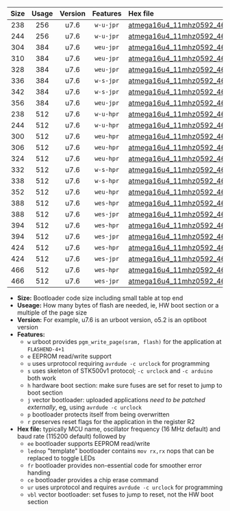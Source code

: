 |Size|Usage|Version|Features|Hex file|
|:-:|:-:|:-:|:-:|:--|
|238|256|u7.6|`w-u-jpr`|[atmega16u4_11mhz0592_460800bps_ur_vbl.hex](https://raw.githubusercontent.com/stefanrueger/urboot/main/atmega16u4_11mhz0592_460800bps_ur_vbl.hex)|
|244|256|u7.6|`w-u-jpr`|[atmega16u4_11mhz0592_460800bps_lednop_ur_vbl.hex](https://raw.githubusercontent.com/stefanrueger/urboot/main/atmega16u4_11mhz0592_460800bps_lednop_ur_vbl.hex)|
|304|384|u7.6|`weu-jpr`|[atmega16u4_11mhz0592_460800bps_ee_ur_vbl.hex](https://raw.githubusercontent.com/stefanrueger/urboot/main/atmega16u4_11mhz0592_460800bps_ee_ur_vbl.hex)|
|310|384|u7.6|`weu-jpr`|[atmega16u4_11mhz0592_460800bps_ee_lednop_ur_vbl.hex](https://raw.githubusercontent.com/stefanrueger/urboot/main/atmega16u4_11mhz0592_460800bps_ee_lednop_ur_vbl.hex)|
|328|384|u7.6|`weu-jpr`|[atmega16u4_11mhz0592_460800bps_ee_lednop_fr_ur_vbl.hex](https://raw.githubusercontent.com/stefanrueger/urboot/main/atmega16u4_11mhz0592_460800bps_ee_lednop_fr_ur_vbl.hex)|
|336|384|u7.6|`w-s-jpr`|[atmega16u4_11mhz0592_460800bps_vbl.hex](https://raw.githubusercontent.com/stefanrueger/urboot/main/atmega16u4_11mhz0592_460800bps_vbl.hex)|
|342|384|u7.6|`w-s-jpr`|[atmega16u4_11mhz0592_460800bps_lednop_vbl.hex](https://raw.githubusercontent.com/stefanrueger/urboot/main/atmega16u4_11mhz0592_460800bps_lednop_vbl.hex)|
|356|384|u7.6|`weu-jpr`|[atmega16u4_11mhz0592_460800bps_ee_lednop_fr_ce_ur_vbl.hex](https://raw.githubusercontent.com/stefanrueger/urboot/main/atmega16u4_11mhz0592_460800bps_ee_lednop_fr_ce_ur_vbl.hex)|
|238|512|u7.6|`w-u-hpr`|[atmega16u4_11mhz0592_460800bps_ur.hex](https://raw.githubusercontent.com/stefanrueger/urboot/main/atmega16u4_11mhz0592_460800bps_ur.hex)|
|244|512|u7.6|`w-u-hpr`|[atmega16u4_11mhz0592_460800bps_lednop_ur.hex](https://raw.githubusercontent.com/stefanrueger/urboot/main/atmega16u4_11mhz0592_460800bps_lednop_ur.hex)|
|300|512|u7.6|`weu-hpr`|[atmega16u4_11mhz0592_460800bps_ee_ur.hex](https://raw.githubusercontent.com/stefanrueger/urboot/main/atmega16u4_11mhz0592_460800bps_ee_ur.hex)|
|306|512|u7.6|`weu-hpr`|[atmega16u4_11mhz0592_460800bps_ee_lednop_ur.hex](https://raw.githubusercontent.com/stefanrueger/urboot/main/atmega16u4_11mhz0592_460800bps_ee_lednop_ur.hex)|
|324|512|u7.6|`weu-hpr`|[atmega16u4_11mhz0592_460800bps_ee_lednop_fr_ur.hex](https://raw.githubusercontent.com/stefanrueger/urboot/main/atmega16u4_11mhz0592_460800bps_ee_lednop_fr_ur.hex)|
|332|512|u7.6|`w-s-hpr`|[atmega16u4_11mhz0592_460800bps.hex](https://raw.githubusercontent.com/stefanrueger/urboot/main/atmega16u4_11mhz0592_460800bps.hex)|
|338|512|u7.6|`w-s-hpr`|[atmega16u4_11mhz0592_460800bps_lednop.hex](https://raw.githubusercontent.com/stefanrueger/urboot/main/atmega16u4_11mhz0592_460800bps_lednop.hex)|
|352|512|u7.6|`weu-hpr`|[atmega16u4_11mhz0592_460800bps_ee_lednop_fr_ce_ur.hex](https://raw.githubusercontent.com/stefanrueger/urboot/main/atmega16u4_11mhz0592_460800bps_ee_lednop_fr_ce_ur.hex)|
|388|512|u7.6|`wes-hpr`|[atmega16u4_11mhz0592_460800bps_ee.hex](https://raw.githubusercontent.com/stefanrueger/urboot/main/atmega16u4_11mhz0592_460800bps_ee.hex)|
|388|512|u7.6|`wes-jpr`|[atmega16u4_11mhz0592_460800bps_ee_vbl.hex](https://raw.githubusercontent.com/stefanrueger/urboot/main/atmega16u4_11mhz0592_460800bps_ee_vbl.hex)|
|394|512|u7.6|`wes-hpr`|[atmega16u4_11mhz0592_460800bps_ee_lednop.hex](https://raw.githubusercontent.com/stefanrueger/urboot/main/atmega16u4_11mhz0592_460800bps_ee_lednop.hex)|
|394|512|u7.6|`wes-jpr`|[atmega16u4_11mhz0592_460800bps_ee_lednop_vbl.hex](https://raw.githubusercontent.com/stefanrueger/urboot/main/atmega16u4_11mhz0592_460800bps_ee_lednop_vbl.hex)|
|424|512|u7.6|`wes-hpr`|[atmega16u4_11mhz0592_460800bps_ee_lednop_fr.hex](https://raw.githubusercontent.com/stefanrueger/urboot/main/atmega16u4_11mhz0592_460800bps_ee_lednop_fr.hex)|
|424|512|u7.6|`wes-jpr`|[atmega16u4_11mhz0592_460800bps_ee_lednop_fr_vbl.hex](https://raw.githubusercontent.com/stefanrueger/urboot/main/atmega16u4_11mhz0592_460800bps_ee_lednop_fr_vbl.hex)|
|466|512|u7.6|`wes-hpr`|[atmega16u4_11mhz0592_460800bps_ee_lednop_fr_ce.hex](https://raw.githubusercontent.com/stefanrueger/urboot/main/atmega16u4_11mhz0592_460800bps_ee_lednop_fr_ce.hex)|
|466|512|u7.6|`wes-jpr`|[atmega16u4_11mhz0592_460800bps_ee_lednop_fr_ce_vbl.hex](https://raw.githubusercontent.com/stefanrueger/urboot/main/atmega16u4_11mhz0592_460800bps_ee_lednop_fr_ce_vbl.hex)|

- **Size:** Bootloader code size including small table at top end
- **Useage:** How many bytes of flash are needed, ie, HW boot section or a multiple of the page size
- **Version:** For example, u7.6 is an urboot version, o5.2 is an optiboot version
- **Features:**
  + `w` urboot provides `pgm_write_page(sram, flash)` for the application at `FLASHEND-4+1`
  + `e` EEPROM read/write support
  + `u` uses urprotocol requiring `avrdude -c urclock` for programming
  + `s` uses skeleton of STK500v1 protocol; `-c urclock` and `-c arduino` both work
  + `h` hardware boot section: make sure fuses are set for reset to jump to boot section
  + `j` vector bootloader: uploaded applications *need to be patched externally*, eg, using `avrdude -c urclock`
  + `p` bootloader protects itself from being overwritten
  + `r` preserves reset flags for the application in the register R2
- **Hex file:** typically MCU name, oscillator frequency (16 MHz default) and baud rate (115200 default) followed by
  + `ee` bootloader supports EEPROM read/write
  + `lednop` "template" bootloader contains `mov rx,rx` nops that can be replaced to toggle LEDs
  + `fr` bootloader provides non-essential code for smoother error handing
  + `ce` bootloader provides a chip erase command
  + `ur` uses urprotocol and requires `avrdude -c urclock` for programming
  + `vbl` vector bootloader: set fuses to jump to reset, not the HW boot section

